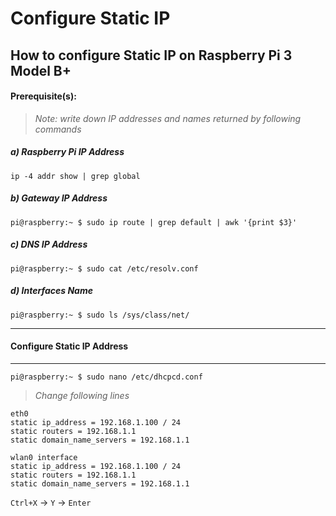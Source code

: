 # Configure Static IP

## How to configure Static IP on Raspberry Pi 3 Model B+

#### Prerequisite(s):
> _Note: write down IP addresses and names returned by following commands_
##### a) Raspberry Pi IP Address
```console
ip -4 addr show | grep global
```

##### b) Gateway IP Address
```console
pi@raspberry:~ $ sudo ip route | grep default | awk '{print $3}'
```

##### c) DNS IP Address
```console
pi@raspberry:~ $ sudo cat /etc/resolv.conf
```

##### d) Interfaces Name
```console
pi@raspberry:~ $ sudo ls /sys/class/net/
```

---
#### Configure Static IP Address
---
```console
pi@raspberry:~ $ sudo nano /etc/dhcpcd.conf
```

> _Change following lines_

```
eth0 
static ip_address = 192.168.1.100 / 24 
static routers = 192.168.1.1 
static domain_name_servers = 192.168.1.1 

wlan0 interface 
static ip_address = 192.168.1.100 / 24 
static routers = 192.168.1.1 
static domain_name_servers = 192.168.1.1
```

`Ctrl+X` -> `Y` -> `Enter`
